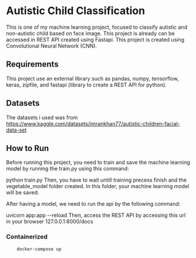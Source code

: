 # Autistic Child Classification
This is one of my machine learning project, focused to classify autistic and non-autistic child based on face image. This project is already can be accessed in REST API created using Fastapi. This project is created using Convolutional Neural Network (CNN).

## Requirements
This project use an external library such as pandas, numpy, tensorflow, keras, zipfile, and fastapi (library to create a REST API for python).

## Datasets
The datasets i used was from https://www.kaggle.com/datasets/imrankhan77/autistic-children-facial-data-set

## How to Run
Before running this project, you need to train and save the machine learning model by running the train.py using this command:

python train.py
Then, you have to wait untill training precess finish and the vegetable_model folder created. In this folder, your machine learning model will be saved.

After having a model, we need to run the api by the following command:

uvicorn app:app --reload
Then, access the REST API by accessing this url in your browser 127.0.0.1:8000/docs

### Containerized
```
    docker-compose up
```